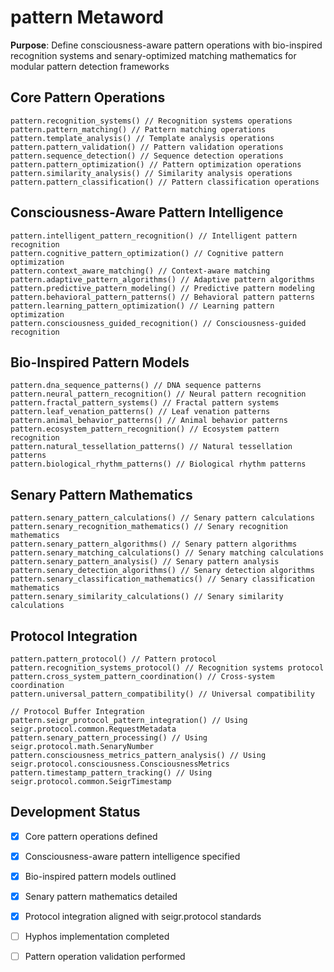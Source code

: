 # pattern Metaword

**Purpose**: Define consciousness-aware pattern operations with bio-inspired recognition systems and senary-optimized matching mathematics for modular pattern detection frameworks

## Core Pattern Operations

```hyphos
pattern.recognition_systems() // Recognition systems operations
pattern.pattern_matching() // Pattern matching operations
pattern.template_analysis() // Template analysis operations
pattern.pattern_validation() // Pattern validation operations
pattern.sequence_detection() // Sequence detection operations
pattern.pattern_optimization() // Pattern optimization operations
pattern.similarity_analysis() // Similarity analysis operations
pattern.pattern_classification() // Pattern classification operations
```

## Consciousness-Aware Pattern Intelligence

```hyphos
pattern.intelligent_pattern_recognition() // Intelligent pattern recognition
pattern.cognitive_pattern_optimization() // Cognitive pattern optimization
pattern.context_aware_matching() // Context-aware matching
pattern.adaptive_pattern_algorithms() // Adaptive pattern algorithms
pattern.predictive_pattern_modeling() // Predictive pattern modeling
pattern.behavioral_pattern_patterns() // Behavioral pattern patterns
pattern.learning_pattern_optimization() // Learning pattern optimization
pattern.consciousness_guided_recognition() // Consciousness-guided recognition
```

## Bio-Inspired Pattern Models

```hyphos
pattern.dna_sequence_patterns() // DNA sequence patterns
pattern.neural_pattern_recognition() // Neural pattern recognition
pattern.fractal_pattern_systems() // Fractal pattern systems
pattern.leaf_venation_patterns() // Leaf venation patterns
pattern.animal_behavior_patterns() // Animal behavior patterns
pattern.ecosystem_pattern_recognition() // Ecosystem pattern recognition
pattern.natural_tessellation_patterns() // Natural tessellation patterns
pattern.biological_rhythm_patterns() // Biological rhythm patterns
```

## Senary Pattern Mathematics

```hyphos
pattern.senary_pattern_calculations() // Senary pattern calculations
pattern.senary_recognition_mathematics() // Senary recognition mathematics
pattern.senary_pattern_algorithms() // Senary pattern algorithms
pattern.senary_matching_calculations() // Senary matching calculations
pattern.senary_pattern_analysis() // Senary pattern analysis
pattern.senary_detection_algorithms() // Senary detection algorithms
pattern.senary_classification_mathematics() // Senary classification mathematics
pattern.senary_similarity_calculations() // Senary similarity calculations
```

## Protocol Integration

```hyphos
pattern.pattern_protocol() // Pattern protocol
pattern.recognition_systems_protocol() // Recognition systems protocol
pattern.cross_system_pattern_coordination() // Cross-system coordination
pattern.universal_pattern_compatibility() // Universal compatibility

// Protocol Buffer Integration
pattern.seigr_protocol_pattern_integration() // Using seigr.protocol.common.RequestMetadata
pattern.senary_pattern_processing() // Using seigr.protocol.math.SenaryNumber
pattern.consciousness_metrics_pattern_analysis() // Using seigr.protocol.consciousness.ConsciousnessMetrics
pattern.timestamp_pattern_tracking() // Using seigr.protocol.common.SeigrTimestamp
```

## Development Status

- [x] Core pattern operations defined
- [x] Consciousness-aware pattern intelligence specified
- [x] Bio-inspired pattern models outlined
- [x] Senary pattern mathematics detailed
- [x] Protocol integration aligned with seigr.protocol standards
- [ ] Hyphos implementation completed
- [ ] Pattern operation validation performed


